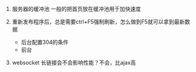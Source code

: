1. 服务器的缓冲池
    一般的把首页放在缓冲池用于加快速度
2. 重新发布程序后，总是需要ctrl+F5强制刷新，怎么做到F5就可以拿到最新数据
    - 后台配置304的条件
    - 前台<script src="vendor.js?v=20190830"></script>

3. websocket 长链接会不会影响性能？不会，比ajax高
